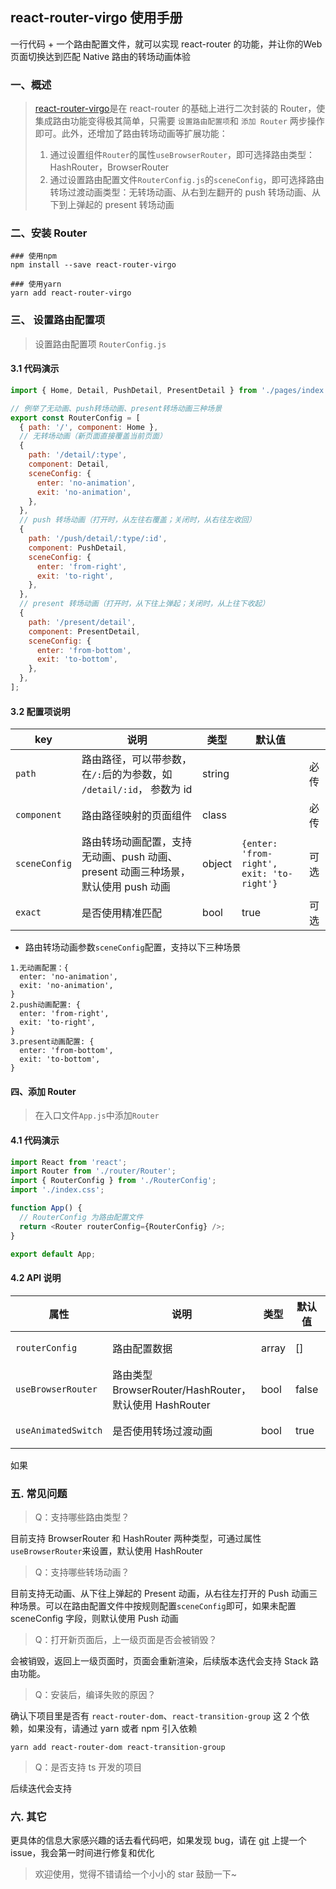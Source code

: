 ## react-router-virgo 使用手册

一行代码 + 一个路由配置文件，就可以实现 react-router 的功能，并让你的Web页面切换达到匹配 Native 路由的转场动画体验

### 一、概述

> [react-router-virgo](https://github.com/JackXJR/react-router-virgo)是在 react-router 的基础上进行二次封装的 Router，使集成路由功能变得极其简单，只需要 `设置路由配置项`和 `添加 Router` 两步操作即可。此外，还增加了路由转场动画等扩展功能：
>
> 1. 通过设置组件`Router`的属性`useBrowserRouter`，即可选择路由类型：HashRouter，BrowserRouter
> 2. 通过设置路由配置文件`RouterConfig.js`的`sceneConfig`，即可选择路由转场过渡动画类型：无转场动画、从右到左翻开的 push 转场动画、从下到上弹起的 present 转场动画

### 二、安装 Router

```
### 使用npm
npm install --save react-router-virgo

### 使用yarn
yarn add react-router-virgo
```

### 三、 设置路由配置项

> 设置路由配置项 `RouterConfig.js`

#### 3.1 代码演示

```javascript
import { Home, Detail, PushDetail, PresentDetail } from './pages/index';

// 例举了无动画、push转场动画、present转场动画三种场景
export const RouterConfig = [
  { path: '/', component: Home },
  // 无转场动画（新页面直接覆盖当前页面）
  {
    path: '/detail/:type',
    component: Detail,
    sceneConfig: {
      enter: 'no-animation',
      exit: 'no-animation',
    },
  },
  // push 转场动画（打开时，从左往右覆盖；关闭时，从右往左收回）
  {
    path: '/push/detail/:type/:id',
    component: PushDetail,
    sceneConfig: {
      enter: 'from-right',
      exit: 'to-right',
    },
  },
  // present 转场动画（打开时，从下往上弹起；关闭时，从上往下收起）
  {
    path: '/present/detail',
    component: PresentDetail,
    sceneConfig: {
      enter: 'from-bottom',
      exit: 'to-bottom',
    },
  },
];
```

#### 3.2 配置项说明

| key           | 说明                                                                              | 类型   | 默认值                                    |      |
| ------------- | --------------------------------------------------------------------------------- | ------ | ----------------------------------------- | ---- |
| `path`        | 路由路径，可以带参数，在`/:`后的为参数，如 `/detail/:id`， 参数为 id              | string |                                           | 必传 |
| `component`   | 路由路径映射的页面组件                                                            | class  |                                           | 必传 |
| `sceneConfig` | 路由转场动画配置，支持无动画、push 动画、present 动画三种场景，默认使用 push 动画 | object | `{enter: 'from-right', exit: 'to-right'}` | 可选 |
| `exact`       | 是否使用精准匹配                                                                  | bool   | true                                      | 可选 |

- 路由转场动画参数`sceneConfig`配置，支持以下三种场景

```
1.无动画配置：{
  enter: 'no-animation',
  exit: 'no-animation',
}
2.push动画配置: {
  enter: 'from-right',
  exit: 'to-right',
}
3.present动画配置: {
  enter: 'from-bottom',
  exit: 'to-bottom',
}
```

#### 四、添加 Router

> 在入口文件`App.js`中添加`Router`

#### 4.1 代码演示

```javascript
import React from 'react';
import Router from './router/Router';
import { RouterConfig } from './RouterConfig';
import './index.css';

function App() {
  // RouterConfig 为路由配置文件
  return <Router routerConfig={RouterConfig} />;
}

export default App;
```

#### 4.2 API 说明

| 属性                | 说明                                                   | 类型  | 默认值 |      |
| ------------------- | ------------------------------------------------------ | ----- | ------ | ---- |
| `routerConfig`      | 路由配置数据                                           | array | []     | 必传 |
| `useBrowserRouter`  | 路由类型 BrowserRouter/HashRouter，默认使用 HashRouter | bool  | false  | 可选 |
| `useAnimatedSwitch` | 是否使用转场过渡动画                                   | bool  | true   | 可选 |

如果

### 五. 常见问题

> Q：支持哪些路由类型？

目前支持 BrowserRouter 和 HashRouter 两种类型，可通过属性`useBrowserRouter`来设置，默认使用 HashRouter

> Q：支持哪些转场动画？

目前支持无动画、从下往上弹起的 Present 动画，从右往左打开的 Push 动画三种场景。可以在路由配置文件中按规则配置`sceneConfig`即可，如果未配置 sceneConfig 字段，则默认使用 Push 动画

> Q：打开新页面后，上一级页面是否会被销毁？

会被销毁，返回上一级页面时，页面会重新渲染，后续版本迭代会支持 Stack 路由功能。

> Q：安装后，编译失败的原因？

确认下项目里是否有 `react-router-dom`、`react-transition-group` 这 2 个依赖，如果没有，请通过 yarn 或者 npm 引入依赖

```
yarn add react-router-dom react-transition-group
```

> Q：是否支持 ts 开发的项目

后续迭代会支持

### 六. 其它

更具体的信息大家感兴趣的话去看代码吧，如果发现 bug，请在 [git](https://github.com/JackXJR/react-router-virgo) 上提一个 issue，我会第一时间进行修复和优化

> 欢迎使用，觉得不错请给一个小小的 star 鼓励一下~
